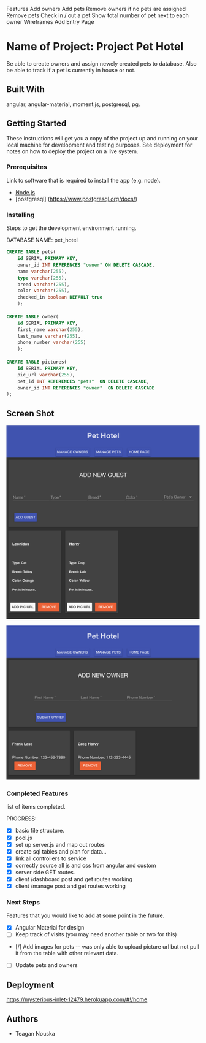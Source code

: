 Features
Add owners
Add pets
Remove owners if no pets are assigned
Remove pets
Check in / out a pet
Show total number of pet next to each owner
Wireframes
Add Entry Page


# Name of Project: Project Pet Hotel

Be able to create owners and assign newely created pets to database. Also be able to track if a pet is currently in house or not.

## Built With

angular, angular-material, moment.js, postgresql, pg.

## Getting Started

These instructions will get you a copy of the project up and running on your local machine for development and testing purposes. See deployment for notes on how to deploy the project on a live system.

### Prerequisites

Link to software that is required to install the app (e.g. node).

- [Node.js](https://nodejs.org/en/)
- [postgresql] (https://www.postgresql.org/docs/)


### Installing

Steps to get the development environment running.

DATABASE NAME: pet_hotel

```sql
CREATE TABLE pets(
	id SERIAL PRIMARY KEY,
	owner_id INT REFERENCES "owner" ON DELETE CASCADE,
	name varchar(255),
	type varchar(255),
	breed varchar(255),
	color varchar(255),
	checked_in boolean DEFAULT true
	);
	
CREATE TABLE owner(
	id SERIAL PRIMARY KEY,
	first_name varchar(255),
	last_name varchar(255),
	phone_number varchar(255)
	);

CREATE TABLE pictures(
    id SERIAL PRIMARY KEY,
    pic_url varchar(255),
    pet_id INT REFERENCES "pets"  ON DELETE CASCADE,
    owner_id INT REFERENCES "owner"  ON DELETE CASCADE
);
```

## Screen Shot

![Add Entry Page](screenshot1.png)

![Add Entry Page](screenshot2.png)

### Completed Features

list of items completed.

PROGRESS:
- [x] basic file structure.
- [x] pool.js
- [x] set up server.js and map out routes
- [x] create sql tables and plan for data...
- [x] link all controllers to service
- [x] correctly source all js and css from angular and custom
- [x] server side GET routes.
- [x] client /dashboard post and get routes working
- [x] client /manage post and get routes working

### Next Steps

Features that you would like to add at some point in the future.

- [x] Angular Material for design
- [ ] Keep track of visits (you may need another table or two for this)
- [/] Add images for pets -- was only able to upload picture url but not pull it from the table with other relevant data.
- [ ] Update pets and owners

## Deployment

https://mysterious-inlet-12479.herokuapp.com/#!/home

## Authors

* Teagan Nouska
